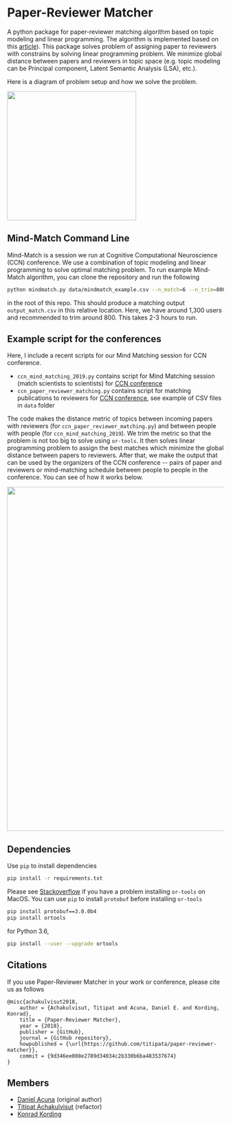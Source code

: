 # Paper-Reviewer Matcher

A python package for paper-reviewer matching algorithm based on topic modeling and linear programming. The algorithm is implemented based on this [article](http://www.cis.upenn.edu/~cjtaylor/PUBLICATIONS/pdfs/TaylorTR08.pdf)). This package solves problem of assigning paper to reviewers with constrains by solving linear programming problem. We minimize global distance between papers and reviewers in topic space (e.g. topic modeling can be Principal component, Latent Semantic Analysis (LSA), etc.).

Here is a diagram of problem setup and how we solve the problem.

<img src="figures/problem_setup.png" width="300">

## Mind-Match Command Line

Mind-Match is a session we run at Cognitive Computational Neuroscience (CCN) conference.
We use a combination of topic modeling and linear programming to solve optimal matching problem.
To run example Mind-Match algorithm, you can clone the repository and run the following

``` sh
python mindmatch.py data/mindmatch_example.csv --n_match=6 --n_trim=800
```

in the root of this repo. This should produce a matching output `output_match.csv` in this relative location.
Here, we have around 1,300 users and recommended to trim around 800. This takes 2-3 hours to run.

## Example script for the conferences

Here, I include a recent scripts for our Mind Matching session for CCN conference.

- `ccn_mind_matching_2019.py` contains script for Mind Matching session (match scientists to scientists) for [CCN conference](https://ccneuro.org/2018/)
- `ccn_paper_reviewer_matching.py` contains script for matching publications to reviewers for [CCN conference](https://ccneuro.org/2019/), see example of CSV files in `data` folder

The code makes the distance metric of topics between incoming papers with reviewers (for `ccn_paper_reviewer_matching.py`) and
between people with people (for `ccn_mind_matching_2019`). We trim the metric so that the problem is not too big to solve using `or-tools`.
It then solves linear programming problem to assign the best matches which minimize the global distance between papers to reviewers.
After that, we make the output that can be used by the organizers of the CCN conference -- pairs of paper and reviewers or mind-matching
schedule between people to people in the conference.
You can see of how it works below.

<img src="figures/paper_reviewer_matching.png" width="800">

## Dependencies

Use `pip` to install dependencies

```bash
pip install -r requirements.txt
```

Please see [Stackoverflow](http://stackoverflow.com/questions/26593497/cant-install-or-tools-on-mac-10-10) if you have a problem installing `or-tools` on MacOS. You can use `pip` to install `protobuf` before installing `or-tools`

```bash
pip install protobuf==3.0.0b4
pip install ortools
```

for Python 3.6,

```bash
pip install --user --upgrade ortools
```

## Citations

If you use Paper-Reviewer Matcher in your work or conference, please cite us as follows

```
@misc{achakulvisut2018,
    author = {Achakulvisut, Titipat and Acuna, Daniel E. and Kording, Konrad},
    title = {Paper-Reviewer Matcher},
    year = {2018},
    publisher = {GitHub},
    journal = {GitHub repository},
    howpublished = {\url{https://github.com/titipata/paper-reviewer-matcher}},
    commit = {9d346ee008e2789d34034c2b330b6ba483537674}
}
```

## Members

- [Daniel Acuna](https://scienceofscience.org/) (original author)
- [Titipat Achakulvisut](https://github.com/titipata) (refactor)
- [Konrad Kording](http://kordinglab.com/)

